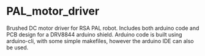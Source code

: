 # PAL_motor_driver

Brushed DC motor driver for RSA PAL robot. Includes both arduino code and PCB design for a DRV8844 arduino shield.
Arduino code is built using arduino-cli, with some simple makefiles, however the arduino IDE can also be used.

